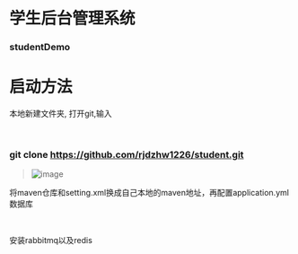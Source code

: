 # 学生后台管理系统
### studentDemo
<h1>启动方法</h1>
<p>本地新建文件夹, 打开git,输入</p><br>

### git clone https://github.com/rjdzhw1226/student.git

>![image](https://github.com/rjdzhw1226/student/assets/101936023/2a25a094-48c9-46b8-9e16-c2128ee3dd0a)
<p>将maven仓库和setting.xml换成自己本地的maven地址，再配置application.yml数据库</p><br>

<p>安装rabbitmq以及redis</p>

